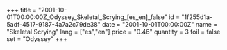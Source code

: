 +++
title = "2001-10-01T00:00:00Z_Odyssey_Skeletal_Scrying_[es_en]_false"
id = "1f255d1a-5adf-4517-9187-4a7a2c79de38"
date = "2001-10-01T00:00:00Z"
name = "Skeletal Scrying"
lang = ["es","en"]
price = "0.46"
quantity = 3
foil = false
set = "Odyssey"
+++

